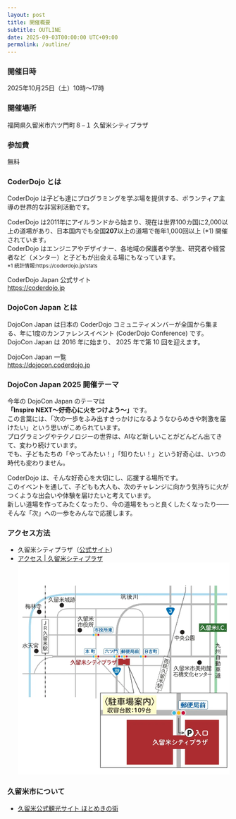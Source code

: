 ```yaml
---
layout: post
title: 開催概要
subtitle: OUTLINE
date: 2025-09-03T00:00:00 UTC+09:00
permalink: /outline/
---
```

<style>
font-weight: normal;
strong {
  font-weight: bold;
}
</style>
### 開催日時
<time>2025年10月25日（土）10時〜17時</time>

### 開催場所
福岡県久留米市六ツ門町８−１
久留米シティプラザ

### 参加費
無料

### CoderDojo とは
<p class="mb-4">
  CoderDojo は子ども達にプログラミングを学ぶ場を提供する、ボランティア主導の世界的な非営利活動です。
</p>

<p class="mb-4">
  CoderDojo は2011年にアイルランドから始まり、現在は世界100カ国に2,000以上の道場があり、日本国内でも全国<strong>207</strong>以上の道場で毎年1,000回以上 (*1) 開催されています。<br />
  CoderDojo はエンジニアやデザイナー、各地域の保護者や学生、研究者や経営者など（メンター）と子どもが出会える場にもなっています。<br />
  <small>*1 統計情報:https://coderdojo.jp/stats</small>
</p>

CoderDojo Japan 公式サイト<br />
<a href="https://coderdojo.jp" target="_blank">https://coderdojo.jp</a>

### DojoCon Japan とは
<p class="mb-4">
  DojoCon Japan は日本の CoderDojo コミュニティメンバーが全国から集まる、年に1度のカンファレンスイベント (CoderDojo Conference) です。<br />
  DojoCon Japan は 2016 年に始まり、 2025 年で第 10 回を迎えます。
</p>

DojoCon Japan 一覧<br />
<a href="https://dojocon.coderdojo.jp" target="_blank">https://dojocon.coderdojo.jp</a>

### DojoCon Japan 2025 開催テーマ
<p class="mb-4">
  今年の DojoCon Japan のテーマは<strong>「Inspire NEXT〜好奇心に火をつけよう〜」</strong>です。<br />
  この言葉には、「次の一歩をふみ出すきっかけになるようなひらめきや刺激を届けたい」という思いがこめられています。<br />
  プログラミングやテクノロジーの世界は、AIなど新しいことがどんどん出てきて、変わり続けています。<br />
  でも、子どもたちの「やってみたい！」「知りたい！」という好奇心は、いつの時代も変わりません。
</p>
<p class="mb-4">
  CoderDojo は、そんな好奇心を大切にし、応援する場所です。<br />
  このイベントを通して、子どもも大人も、次のチャレンジに向かう気持ちに火がつくような出会いや体験を届けたいと考えています。<br />
  新しい道場を作ってみたくなったり、今の道場をもっと良くしたくなったり――<br />
  そんな「次」への一歩をみんなで応援します。
</p>

### アクセス方法
- 久留米シティプラザ（[公式サイト](https://kurumecityplaza.jp)）
- [アクセス | 久留米シティプラザ](https://kurumecityplaza.jp/pages/access/)
![久留米シティプラザ周辺の地図](/img/outline/kurume-cityplaza-map.webp)

### 久留米市について
- [久留米公式観光サイト ほとめきの街](https://welcome-kurume.com)
